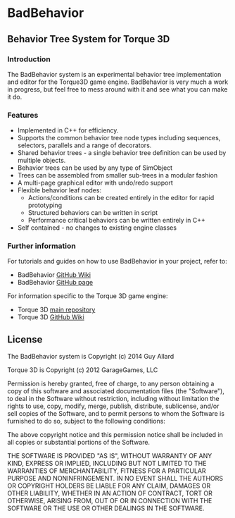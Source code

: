 BadBehavior
==========
Behavior Tree System for Torque 3D
----------------------------------
### Introduction

The BadBehavior system is an experimental behavior tree implementation and editor for the Torque3D game engine. BadBehavior is very much a work in progress, but feel free to mess around with it and see what you can make it do.

### Features

* Implemented in C++ for efficiency.
* Supports the common behavior tree node types including sequences, selectors, parallels and a range of decorators.
* Shared behavior trees - a single behavior tree definition can be used by multiple objects.
* Behavior trees can be used by any type of SimObject
* Trees can be assembled from smaller sub-trees in a modular fashion
* A multi-page graphical editor with undo/redo support
* Flexible behavior leaf nodes:
  * Actions/conditions can be created entirely in the editor for rapid prototyping
  * Structured behaviors can be written in script
  * Performance critical behaviors can be written entirely in C++
* Self contained - no changes to existing engine classes

### Further information

For tutorials and guides on how to use BadBehavior in your project, refer to:
* BadBehavior [GitHub Wiki](https://github.com/BadBehavior/BadBehavior_T3D/wiki)
* BadBehavior [GitHub page](http://badbehavior.github.io/BadBehavior_T3D)

For information specific to the Torque 3D game engine:
* Torque 3D [main repository](https://github.com/GarageGames/Torque3D)
* Torque 3D [GitHub Wiki](https://github.com/GarageGames/Torque3D/wiki)

License
-------

The BadBehavior system is Copyright (c) 2014 Guy Allard

Torque 3D is Copyright (c) 2012 GarageGames, LLC

Permission is hereby granted, free of charge, to any person obtaining a copy
of this software and associated documentation files (the "Software"), to
deal in the Software without restriction, including without limitation the
rights to use, copy, modify, merge, publish, distribute, sublicense, and/or
sell copies of the Software, and to permit persons to whom the Software is
furnished to do so, subject to the following conditions:

The above copyright notice and this permission notice shall be included in
all copies or substantial portions of the Software.

THE SOFTWARE IS PROVIDED "AS IS", WITHOUT WARRANTY OF ANY KIND, EXPRESS OR
IMPLIED, INCLUDING BUT NOT LIMITED TO THE WARRANTIES OF MERCHANTABILITY,
FITNESS FOR A PARTICULAR PURPOSE AND NONINFRINGEMENT. IN NO EVENT SHALL THE
AUTHORS OR COPYRIGHT HOLDERS BE LIABLE FOR ANY CLAIM, DAMAGES OR OTHER
LIABILITY, WHETHER IN AN ACTION OF CONTRACT, TORT OR OTHERWISE, ARISING
FROM, OUT OF OR IN CONNECTION WITH THE SOFTWARE OR THE USE OR OTHER DEALINGS
IN THE SOFTWARE.
